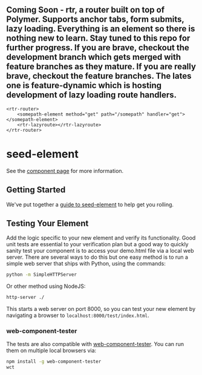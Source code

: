 ## Coming Soon - rtr, a router built on top of Polymer. Supports anchor tabs, form submits, lazy loading. Everything is an element so there is nothing new to learn. Stay tuned to this repo for further progress. If you are brave, checkout the development branch which gets merged with feature branches as they mature. If you are really brave, checkout the feature branches. The lates one is feature-dynamic which is hosting development of lazy loading route handlers.

    <rtr-router>
        <somepath-element method="get" path="/somepath" handler="get"></somepath-element>
        <rtr-lazyroute></rtr-lazyroute>
    </rtr-router>


seed-element
============

See the [component page](http://polymerlabs.github.io/seed-element) for more information.

## Getting Started

We've put together a [guide to seed-element](http://www.polymer-project.org/docs/start/reusableelements.html) to help get you rolling.

## Testing Your Element

Add the logic specific to your new element and verify its functionality. Good unit tests are essential to your verification plan but a good way to quickly sanity test your component is to access your demo.html file via a local web server. There are several ways to do this but one easy method is to run a simple web server that ships with Python, using the commands:

```sh
python -m SimpleHTTPServer
```

Or other method using NodeJS:

```sh
http-server ./
```

This starts a web server on port 8000, so you can test your new element by navigating a browser to `localhost:8000/test/index.html`.

### web-component-tester

The tests are also compatible with [web-component-tester](https://github.com/Polymer/web-component-tester). You can run them on multiple local browsers via:

```sh
npm install -g web-component-tester
wct
```
